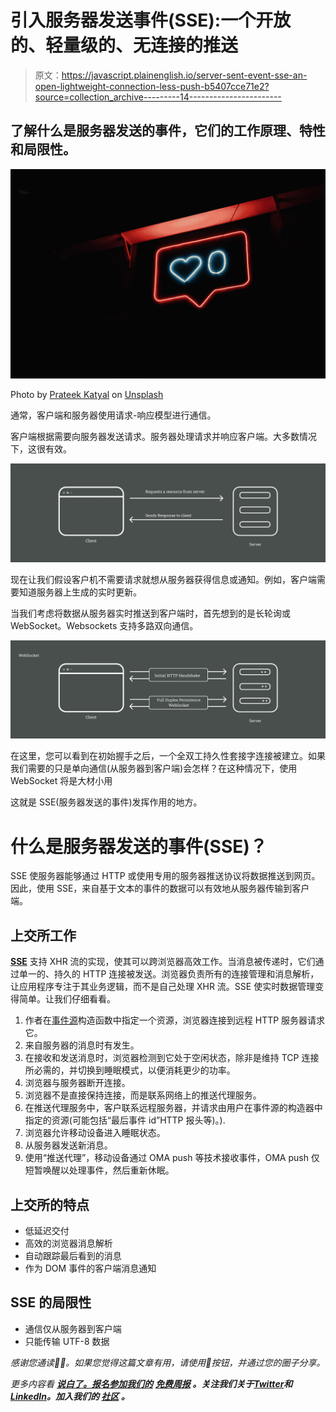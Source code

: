 # 引入服务器发送事件(SSE):一个开放的、轻量级的、无连接的推送

> 原文：<https://javascript.plainenglish.io/server-sent-event-sse-an-open-lightweight-connection-less-push-b5407cce71e2?source=collection_archive---------14----------------------->

## 了解什么是服务器发送的事件，它们的工作原理、特性和局限性。

![](img/7a76021895439a9251fe401a91b054d1.png)

Photo by [Prateek Katyal](https://unsplash.com/@prateekkatyal?utm_source=medium&utm_medium=referral) on [Unsplash](https://unsplash.com?utm_source=medium&utm_medium=referral)

通常，客户端和服务器使用请求-响应模型进行通信。

客户端根据需要向服务器发送请求。服务器处理请求并响应客户端。大多数情况下，这很有效。

![](img/6ea5c5268c383614f312fa6966f9c949.png)

现在让我们假设客户机不需要请求就想从服务器获得信息或通知。例如，客户端需要知道服务器上生成的实时更新。

当我们考虑将数据从服务器实时推送到客户端时，首先想到的是长轮询或 WebSocket。Websockets 支持多路双向通信。

![](img/7715a98d17fac0fe8e9e1600403f0b88.png)

在这里，您可以看到在初始握手之后，一个全双工持久性套接字连接被建立。如果我们需要的只是单向通信(从服务器到客户端)会怎样？在这种情况下，使用 WebSocket 将是大材小用

这就是 SSE(服务器发送的事件)发挥作用的地方。

# 什么是服务器发送的事件(SSE)？

SSE 使服务器能够通过 HTTP 或使用专用的服务器推送协议将数据推送到网页。因此，使用 SSE，来自基于文本的事件的数据可以有效地从服务器传输到客户端。

## 上交所工作

[**SSE**](https://developer.mozilla.org/en-US/docs/Web/API/Server-sent_events) 支持 XHR 流的实现，使其可以跨浏览器高效工作。当消息被传递时，它们通过单一的、持久的 HTTP 连接被发送。浏览器负责所有的连接管理和消息解析，让应用程序专注于其业务逻辑，而不是自己处理 XHR 流。SSE 使实时数据管理变得简单。让我们仔细看看。

1.  作者在[事件源](https://developer.mozilla.org/en-US/docs/Web/API/EventSource)构造函数中指定一个资源，浏览器连接到远程 HTTP 服务器请求它。
2.  来自服务器的消息时有发生。
3.  在接收和发送消息时，浏览器检测到它处于空闲状态，除非是维持 TCP 连接所必需的，并切换到睡眠模式，以便消耗更少的功率。
4.  浏览器与服务器断开连接。
5.  浏览器不是直接保持连接，而是联系网络上的推送代理服务。
6.  在推送代理服务中，客户联系远程服务器，并请求由用户在事件源的构造器中指定的资源(可能包括“最后事件 id”HTTP 报头等)。).
7.  浏览器允许移动设备进入睡眠状态。
8.  从服务器发送新消息。
9.  使用“推送代理”，移动设备通过 OMA push 等技术接收事件，OMA push 仅短暂唤醒以处理事件，然后重新休眠。

## 上交所的特点

*   低延迟交付
*   高效的浏览器消息解析
*   自动跟踪最后看到的消息
*   作为 DOM 事件的客户端消息通知

## SSE 的局限性

*   通信仅从服务器到客户端
*   只能传输 UTF-8 数据

*感谢您通读🙌🏼。如果您觉得这篇文章有用，请使用👏按钮，并通过您的圈子分享。*

*更多内容看* [***说白了。报名参加我们的***](https://plainenglish.io/) **[***免费周报***](http://newsletter.plainenglish.io/) *。关注我们关于*[***Twitter***](https://twitter.com/inPlainEngHQ)*和*[***LinkedIn***](https://www.linkedin.com/company/inplainenglish/)*。加入我们的* [***社区***](https://discord.gg/GtDtUAvyhW) *。***